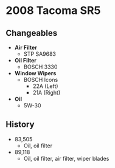 # 2008 Tacoma SR5

## Changeables

- **Air Filter**
  - STP SA9683
- **Oil Filter**
  - BOSCH 3330
- **Window Wipers**
  - BOSCH Icons
    - 22A (Left)
    - 21A (Right)
- **Oil**
  - 5W-30
  
## History

- 83,505
  - Oil, oil filter
- 89,118
  - Oil, oil filter, air filter, wiper blades

